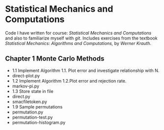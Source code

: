 # Statistical Mechanics and Computations
Code I have written for course: *Statistical Mechanics and Computations*
 and also to familiarize myself with _git_. Includes exercises from the textbook
*Statistical Mechanics: Algorithms and Computations,* by *Werner Krauth*.

## Chapter 1 Monte Carlo Methods

* 1.1 Implement Algorithm 1.1. Plot error and investigate relationship with N.
 * direct-plot.py
* 1.2 Implement Algorithm 1.2.Plot error and rejection rate.
 * markov-pi.py
* 1.3 Store state in file
 * direct.py
 * smacfiletoken.py
* 1.9 Sample permutations
 *  permutation.py
 * permutation-test.py
 * permutation-histogram.py
          


